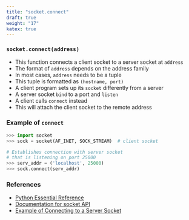 ```yaml
---
title: "socket.connect"
draft: true
weight: "17"
katex: true
---
```


### `socket.connect(address)`
- This function connects a client socket to a server socket at `address`
- The format of `address` depends on the address family
- In most cases, `address` needs to be a tuple
- This tuple is formatted as `(hostname, port)`
- A client program sets up its `socket` differently from a server
- A server socket `bind` to a port and `listen`
- A client calls `connect` instead
- This will attach the client socket to the remote address

### Example of `connect`

```python
>>> import socket
>>> sock = socket(AF_INET, SOCK_STREAM)  # client socket

# Establishes connection with server socket
# that is listening on port 25000
>>> serv_addr = ('localhost', 25000)
>>> sock.connect(serv_addr)
```

### References
- [Python Essential Reference](http://index-of.co.uk/Python/Python%20Essential%20Reference,%20Fourth%20Edition.pdf)
- [Documentation for socket API](https://docs.python.org/3/library/socket.html)
- [Example of Connecting to a Server Socket](https://pymotw.com/2/socket/tcp.html)
